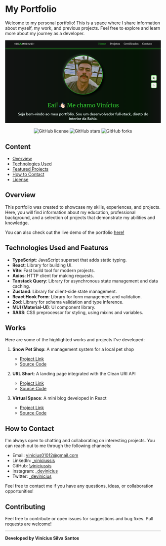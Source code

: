 # My Portfolio

Welcome to my personal portfolio! This is a space where I share information about myself, my work, and previous projects. Feel free to explore and learn more about my journey as a developer.

![Screenshot of the Homepage](public/screenshot.png)
<p align="center">
  <img src="https://img.shields.io/github/license/viniciussis/My_Portfolio" alt="GitHub license" />
  <img src="https://img.shields.io/github/stars/viniciussis/My_Portfolio" alt="GitHub stars" />
  <img src="https://img.shields.io/github/forks/viniciussis/My_Portfolio" alt="GitHub forks" />
</p>

## Content

- [Overview](#overview)
- [Technologies Used](#technologies-used)
- [Featured Projects](#featured-projects)
- [How to Contact](#how-to-contact)
- [License](#license)

## Overview

This portfolio was created to showcase my skills, experiences, and projects. Here, you will find information about my education, professional background, and a selection of projects that demonstrate my abilities and knowledge.

You can also check out the live demo of the portfolio [here!](https://my-portfolio-rust-eight-80.vercel.app/)

## Technologies Used and Features

- **TypeScript**: JavaScript superset that adds static typing.
- **React**: Library for building UI.
- **Vite**: Fast build tool for modern projects.
- **Axios**: HTTP client for making requests.
- **Tanstack Query**: Library for asynchronous state management and data caching.
- **Zustand**: Library for client-side state management.
- **React Hook Form**: Library for form management and validation.
- **Zod**: Library for schema validation and type inference.
- **MUI (Material-UI)**: UI component library.
- **SASS**: CSS preprocessor for styling, using mixins and variables.

## Works

Here are some of the highlighted works and projects I've developed:

1. **Snow Pet Shop**: A management system for a local pet shop

   - [Project Link](snow-pet.vercel.app)
   - [Source Code](https://github.com/viniciussis/Snow_Pet)

2. **URL Short**: A landing page integrated with the Clean URI API

   - [Project Link](https://url-short-coral-two.vercel.app/)
   - [Source Code](https://github.com/viniciussis/URL_Short)

3. **Virtual Space**: A mini blog developed in React

   - [Project Link](https://virtual-space-viniciussis-projects.vercel.app/)
   - [Source Code](https://github.com/viniciussis/Virtual_Space.git)

## How to Contact

I'm always open to chatting and collaborating on interesting projects. You can reach out to me through the following channels:

- Email: vinicius01012@gmail.com
- LinkedIn: [\_viniciussis](https://www.linkedin.com/in/_viniciussis)
- GitHub: [\viniciussis](https://github.com/viniciussis)
- Instagram: [\_devinicius](https://www.instagram.com/_devinicius/)
- Twitter: [\_devinicius](https://x.com/_devinicius)

Feel free to contact me if you have any questions, ideas, or collaboration opportunities!

## Contributing

Feel free to contribute or open issues for suggestions and bug fixes. Pull requests are welcome!

---

**Developed by Vinícius Silva Santos**
